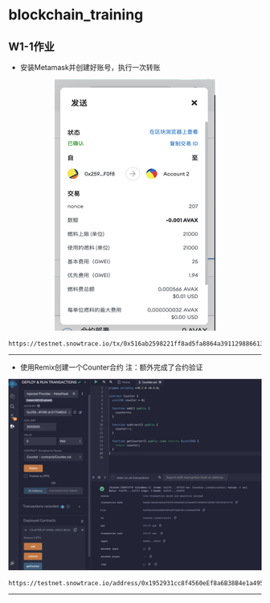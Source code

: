 # blockchain_training

## W1-1作业

* 安装Metamask并创建好账号，执行一次转账
<p align="center">
  <img src="./w1_1/2.3-转账图3.png" style="width:320px;height:500px;">
</p>

```
https://testnet.snowtrace.io/tx/0x516ab2598221ff8ad5fa8864a3911298866139cfbb3ee6f8821b80d14aec907f
```
---

* 使用Remix创建一个Counter合约
  注：额外完成了合约验证
<p align="center">
  <img src="./w1_1/3.1-合约部署图1.png">
</p>

```
https://testnet.snowtrace.io/address/0x1952931cc8f4560eEf8a6B38B4e1a495c8D351E8
```
---
